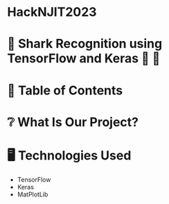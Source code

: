 # HackNJIT2023
<h1> 🦈 Shark Recognition using TensorFlow and Keras 👀 🦈 </h1>


<h1>📜 Table of Contents </h1>

<h1>❔ What Is Our Project? </h1>

<h1> 🖥️ Technologies Used </h1>

<ul>
  <li>TensorFlow</li>
  <li>Keras</li>
  <li>MatPlotLib</li>
  
</ul>
